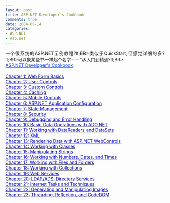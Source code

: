 ```yaml
---
layout: post
title: ASP.NET Developer's Cookbook
comments: true
date: 2004-06-14
categories:
- ASP.NET
- Asp.net
---
```


<p align="justify">一个很系统的ASP.NET示例教程?lt;BR&gt;类似于QuickStart,但感觉详细的多?lt;BR&gt;可以象某些书一样起个名字－－“从入门到精通?lt;BR&gt;<a href="http://aspalliance.com/cookbook/default.aspx"><br /><font style="BACKGROUND-COLOR: #ffffff" color="#0033ff">ASP.NET Developer's Cookbook</font></a><br /><br /><a href="http://aspalliance.com/cookbook/ViewChapter.aspx?Chapter=1"><font color="#0000cc">Chapter 1: Web Form Basics</font></a><br /><a href="http://aspalliance.com/cookbook/ViewChapter.aspx?Chapter=2"><font color="#0000cc">Chapter 2: User Controls</font></a><br /><a href="http://aspalliance.com/cookbook/ViewChapter.aspx?Chapter=3"><font color="#0000cc">Chapter 3: Custom Controls</font></a><br /><a href="http://aspalliance.com/cookbook/ViewChapter.aspx?Chapter=4"><font color="#0000cc">Chapter 4: Caching</font></a><br /><a href="http://aspalliance.com/cookbook/ViewChapter.aspx?Chapter=5"><font color="#0000cc">Chapter 5: Mobile Controls</font></a><br /><a href="http://aspalliance.com/cookbook/ViewChapter.aspx?Chapter=6"><font color="#0000cc">Chapter 6: ASP.NET Application Configuration</font></a><br /><a href="http://aspalliance.com/cookbook/ViewChapter.aspx?Chapter=7"><font color="#0000cc">Chapter 7: State Management</font></a><br /><a href="http://aspalliance.com/cookbook/ViewChapter.aspx?Chapter=8"><font color="#0000cc">Chapter 8: Security</font></a><br /><a href="http://aspalliance.com/cookbook/ViewChapter.aspx?Chapter=9"><font color="#0000cc">Chapter 9: Debugging and Error Handling</font></a><br /><a href="http://aspalliance.com/cookbook/ViewChapter.aspx?Chapter=10"><font color="#0000cc">Chapter 10: Basic Data Operations with ADO.NET</font></a><br /><a href="http://aspalliance.com/cookbook/ViewChapter.aspx?Chapter=11"><font color="#0000cc">Chapter 11: Working with DataReaders and DataSets</font></a><br /><a href="http://aspalliance.com/cookbook/ViewChapter.aspx?Chapter=12"><font color="#0000cc">Chapter 12: XML</font></a><br /><a href="http://aspalliance.com/cookbook/ViewChapter.aspx?Chapter=13"><font color="#0000cc">Chapter 13: Rendering Data with ASP.NET WebControls</font></a><br /><a href="http://aspalliance.com/cookbook/ViewChapter.aspx?Chapter=14"><font color="#0000cc">Chapter 14: Working with Classes</font></a><br /><a href="http://aspalliance.com/cookbook/ViewChapter.aspx?Chapter=15"><font color="#0000cc">Chapter 15: Manipulating Strings</font></a><br /><a href="http://aspalliance.com/cookbook/ViewChapter.aspx?Chapter=16"><font color="#0000cc">Chapter 16: Working with Numbers, Dates, and Times</font></a><br /><a href="http://aspalliance.com/cookbook/ViewChapter.aspx?Chapter=17"><font color="#0000cc">Chapter 17: Working with Files and Folders</font></a><br /><a href="http://aspalliance.com/cookbook/ViewChapter.aspx?Chapter=18"><font color="#0000cc">Chapter 18: Working with Collections</font></a><br /><a href="http://aspalliance.com/cookbook/ViewChapter.aspx?Chapter=19"><font color="#0000cc">Chapter 19: Web Services</font></a><br /><a href="http://aspalliance.com/cookbook/ViewChapter.aspx?Chapter=20"><font color="#0000cc">Chapter 20: LDAP/ADSI Directory Services</font></a><br /><a href="http://aspalliance.com/cookbook/ViewChapter.aspx?Chapter=21"><font color="#0000cc">Chapter 21: Internet Tasks and Techniques</font></a><br /><a href="http://aspalliance.com/cookbook/ViewChapter.aspx?Chapter=22"><font color="#0000cc">Chapter 22: Generating and Manipulating Images</font></a><br /><a href="http://aspalliance.com/cookbook/ViewChapter.aspx?Chapter=23"><font color="#0000cc">Chapter 23: Threading, Reflection, and CodeDOM</font></a></p>				
